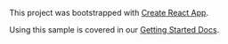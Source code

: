 This project was bootstrapped with [Create React App](https://github.com/facebook/create-react-app).

Using this sample is covered in our [Getting Started Docs](https://www.userbugreport.com/docs/).
